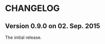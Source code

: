 CHANGELOG
=========

Version 0.9.0 on 02. Sep. 2015
------------------------------

The initial release.


